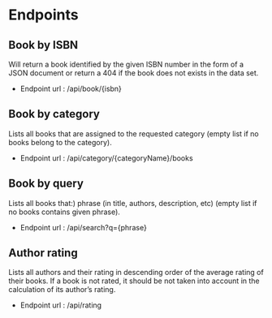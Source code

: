 # Endpoints
## Book by ISBN
Will return a book identified by the given ISBN number in the form of a JSON document or return a 404 if the book
does not exists in the data set.
- Endpoint url : /api/book/{isbn}

## Book by category
Lists all books that are assigned to the requested category (empty list if no books belong to the category).
- Endpoint url : /api/category/{categoryName}/books

## Book by query
Lists all books that:) phrase (in title, authors, description, etc) (empty list if no books contains given phrase).
- Endpoint url : /api/search?q={phrase}

## Author rating
Lists all authors and their rating in descending order of the average rating of their books.
If a book is not rated, it should be not taken into account in the calculation of its author’s rating.
- Endpoint url : /api/rating
